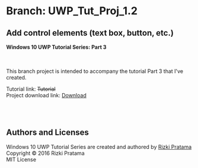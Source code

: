 # Branch: UWP_Tut_Proj_1.2
## Add control elements (text box, button, etc.)
**Windows 10 UWP Tutorial Series: Part 3**

<br><br>
This branch project is intended to accompany the tutorial Part 3 that I've created.

Tutorial link: ~~Tutorial~~<br>
Project download link: [Download](https://github.com/softtama/UWP_Tut_Proj_1/archive/UWP_Tut_Proj_1.2.zip)

<br><br>
Authors and Licenses
-----
Windows 10 UWP Tutorial Series are created and authored by [Rizki Pratama](https://twitter.com/softtama)<br>
Copyright © 2016 Rizki Pratama<br>
MIT License
